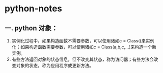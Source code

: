 # python-notes

## 一. python 对象：
1. 实例化过程中，如果构造函数不需要参数，可以使用诸如c = Class()来实例化；如果构造函数需要参数，可以使用诸如c = Class(a,b,c,...)来构造一个新实例。
2. 有些方法返回对象的状态信息，但不改变其状态，称为访问器；有些方法会改变对象的状态，称为应用程序或更新方法。
